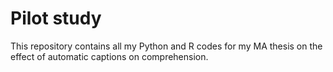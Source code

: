 # Pilot study
This repository contains all my Python and R codes for my MA thesis on the effect of automatic captions on comprehension.
